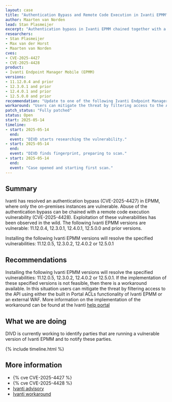 ```yaml
---
layout: case
title: "Authentication Bypass and Remote Code Execution in Ivanti EPMM"
author: Maarten van Norden
lead: Stan Plasmeijer
excerpt: "Authentication bypass in Ivanti EPMM chained together with a remote code execution vulnerability, could lead to unauthenticated remote code execution."
researchers:
- Stan Plasmeijer
- Max van der Horst
- Maarten van Norden
cves:
- CVE-2025-4427
- CVE-2025-4428
product:
- Ivanti Endpoint Manager Mobile (EPMM)
versions: 
- 11.12.0.4 and prior 
- 12.3.0.1 and prior 
- 12.4.0.1 and prior 
- 12.5.0.0 and prior 
recommendation: "Update to one of the following Ivanti Endpoint Manager Mobile (EPMM) versions 11.12.0.5, 12.3.0.2, 12.4.0.2 or 12.5.0.1"
workaround: "Users can mitigate the threat by filtering access to the API using either the built in Portal ACLs functionality of Ivanti EPMM or an external WAF"
patch_status: "Fully patched"
status: Open
start: 2025-05-14
timeline:
- start: 2025-05-14
  end:
  event: "DIVD starts researching the vulnerability."
- start: 2025-05-14
  end:
  event: "DIVD finds fingerprint, preparing to scan."
- start: 2025-05-14
  end:
  event: "Case opened and starting first scan."
---
```


## Summary
Ivanti has resolved an authentication bypass (CVE-2025-4427) in EPMM, where only the on-premises instances are vulnerable. Abuse of the authentication bypass can be chained with a remote code execution vulnerability (CVE-2025-4428). Exploitation of these vulnerabilities has been observed in the wild. The following Ivanti EPMM versions are vulnerable: 11.12.0.4, 12.3.0.1, 12.4.0.1, 12.5.0.0 and prior versions.

Installing the following Ivanti EPMM versions will resolve the specified vulnerabilities: 11.12.0.5, 12.3.0.2, 12.4.0.2 or 12.5.0.1

## Recommendations
Installing the following Ivanti EPMM versions will resolve the specified vulnerabilities: 11.12.0.5, 12.3.0.2, 12.4.0.2 or 12.5.0.1. If the implementation of these specified versions is not feasible, then there is a workaround available. In this situation users can mitigate the threat by filtering access to the API using either the built in Portal ACLs functionality of Ivanti EPMM or an external WAF. More information on the implementation of the workaround can be found at the Ivanti [help portal](https://help.ivanti.com/mi/help/en_us/core/12.x/sys/CoreSystemManager/Access_Control_Lists__Po.htm)

## What we are doing
DIVD is currently working to identify parties that are running a vulnerable version of Ivanti EPMM and to notify these parties. 

{% include timeline.html %}

## More information

* {% cve  CVE-2025-4427 %}
* {% cve  CVE-2025-4428 %}
* [Ivanti advisory](https://forums.ivanti.com/s/article/Security-Advisory-Ivanti-Endpoint-Manager-Mobile-EPMM?language=en_US)
* [Ivanti workaround](https://help.ivanti.com/mi/help/en_us/core/12.x/sys/CoreSystemManager/Access_Control_Lists__Po.htm)
